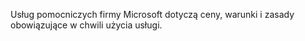 <Token xmlns:xlink="http://www.w3.org/1999/xlink">Usług pomocniczych firmy Microsoft dotyczą ceny, warunki i zasady obowiązujące w chwili użycia usługi.</Token>

<!--HONumber=Jun16_HO4-->


